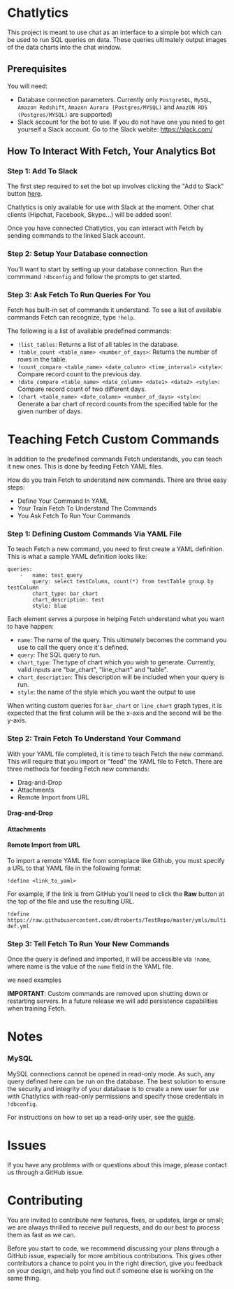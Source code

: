 # Chatlytics
This project is meant to use chat as an interface to a simple bot which can be used to run SQL queries on data. These queries ultimately output images of the data charts into the chat window.

## Prerequisites
You will need:
* Database connection parameters. Currently only `PostgreSQL`, `MySQL`, `Amazon Redshift`, `Amazon Aurora (Postgres/MYSQL)` and `AmazON RDS (Postgres/MYSQL)` are supported)
* Slack account for the bot to use. If you do not have one you need to get yourself a Slack account. Go to the Slack webite: https://slack.com/


## How To Interact With Fetch, Your Analytics Bot

### Step 1: Add To Slack

The first step required to set the bot up involves clicking the "Add to Slack" button [here](https://www.chatlytics.co).

Chatlytics is only available for use with Slack at the moment. Other chat clients (Hipchat, Facebook, Skype...) will be added soon!

Once you have connected Chatlytics, you can interact with Fetch by sending commands to the linked Slack account.

### Step 2: Setup Your Database connection
You'll want to start by setting up your database connection. Run the commmand `!dbconfig` and follow the prompts to get started.

### Step 3: Ask Fetch To Run Queries For You

Fetch has built-in set of commands it understand. To see a list of available commands Fetch can recognize, type `!help`.

The following is a list of available predefined commands:
* `!list_tables`: Returns a list of all tables in the database.
* `!table_count <table_name> <number_of_days>`: Returns the number of rows in the table.
* `!count_compare <table_name> <date_column> <time_interval> <style>`: Compare record count to the previous day.
* `!date_compare <table_name> <date_column> <date1> <date2> <style>`: Compare record count of two different days.
* `!chart <table_name> <date_column> <number_of_days> <style>`: Generate a bar chart of record counts from the specified table for the given number of days.

# Teaching Fetch Custom Commands
In addition to the predefined commands Fetch understands, you can teach it new ones. This is done by feeding Fetch YAML files.  

How do you train Fetch to understand new commands. There are three easy steps:

* Define Your Command In YAML
* Your Train Fetch To Understand The Commands
* You Ask Fetch To Run Your Commands


### Step 1: Defining Custom Commands Via YAML File
To teach Fetch a new command, you need to first create a YAML definition. This is what a sample YAML definition looks like:

```
queries:
    -   name: test_query
        query: select testColumn, count(*) from testTable group by testColumn
        chart_type: bar_chart
        chart_description: test
        style: blue
```

Each element serves a purpose in helping Fetch understand what you want to have happen:

* `name`: The name of the query. This ultimately becomes the command you use to call the query once it's defined.
* `query`: The SQL query to run.
* `chart_type`: The type of chart which you wish to generate. Currently, valid inputs are "bar_chart", "line_chart" and "table".
* `chart_description`: This description will be included when your query is run.
* `style`: the name of the style which you want the output to use

When writing custom queries for `bar_chart` or `line_chart` graph types, it is expected that the first column will be the x-axis and the second will be the y-axis.

### Step 2: Train Fetch To Understand Your Command
With your YAML file completed, it is time to teach Fetch the new command. This will require that you import or "feed" the YAML file to Fetch. There are three methods for feeding Fetch new commands:

* Drag-and-Drop
* Attachments
* Remote Import from URL

#### Drag-and-Drop
#### Attachments
#### Remote Import from URL

To import a remote YAML file from someplace like Github, you must specify a URL to that YAML file in the following format:

`!define <link_to_yaml>`

For example, if the link is from GitHub you'll need to click the **Raw** button at the top of the file and use the resulting URL.

`!define https://raw.githubusercontent.com/dtroberts/TestRepo/master/ymls/multidef.yml`


### Step 3: Tell Fetch To Run Your New Commands

Once the query is defined and imported, it will be accessible via `!name`, where name is the value of the `name` field in the YAML file.

we need examples

**IMPORTANT**: Custom commands are removed upon shutting down or restarting servers. In a future release we will add persistence capabilities when training Fetch.

# Notes

### MySQL
MySQL connections cannot be opened in read-only mode. As such, any query defined here can be run on the database. The best solution to ensure the security and integrity of your database is to create a new user for use with Chatlytics with read-only permissions and specify those credentials in `!dbconfig`.

For instructions on how to set up a read-only user, see the [guide](http://www.alphadevx.com/a/388-Adding-a-read-only-MySQL-user).

# Issues

If you have any problems with or questions about this image, please contact us through a GitHub issue.

# Contributing

You are invited to contribute new features, fixes, or updates, large or small; we are always thrilled to receive pull requests, and do our best to process them as fast as we can.

Before you start to code, we recommend discussing your plans through a GitHub issue, especially for more ambitious contributions. This gives other contributors a chance to point you in the right direction, give you feedback on your design, and help you find out if someone else is working on the same thing.
